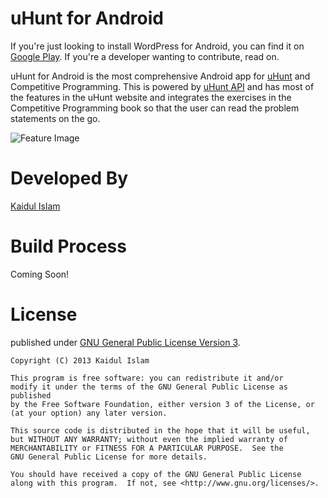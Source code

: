 uHunt for Android
=================
If you're just looking to install WordPress for Android, you can find it on [Google Play][1]. If you're a developer wanting to contribute, read on.

uHunt for Android is the most comprehensive Android app for [uHunt][5] and Competitive Programming. This is powered by [uHunt API][3] and has most of the features in the uHunt website and integrates the exercises in the Competitive Programming book so that the user can read the problem statements on the go.

![Feature Image][4]

Developed By
============
[Kaidul Islam][2]

Build Process
=============

Coming Soon!


License
=======
published under [GNU General Public License Version 3][6].

    Copyright (C) 2013 Kaidul Islam
   
    This program is free software: you can redistribute it and/or 
    modify it under the terms of the GNU General Public License as published 
    by the Free Software Foundation, either version 3 of the License, or
    (at your option) any later version.
      
    This source code is distributed in the hope that it will be useful,
    but WITHOUT ANY WARRANTY; without even the implied warranty of
    MERCHANTABILITY or FITNESS FOR A PARTICULAR PURPOSE.  See the
    GNU General Public License for more details.
   
    You should have received a copy of the GNU General Public License
    along with this program.  If not, see <http://www.gnu.org/licenses/>.


 [1]: https://play.google.com/store/apps/details?id=me.kaidul.uhunt
 [2]: http://kaidul.com
 [3]: http://uhunt.felix-halim.net/api
 [4]: http://i.imgur.com/OSUSTLM.png
 [5]: http://uhunt.felix-halim.net/
 [6]: https://github.com/Kaidul/uHunt_for_Android/blob/master/LICENSE.md
